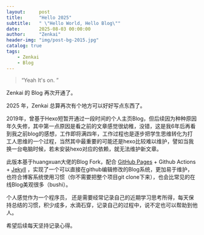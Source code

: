 ```yaml
---
layout:     post
title:      "Hello 2025"
subtitle:   " \"Hello World, Hello Blog\""
date:       2025-08-03 00:00:00
author:     "Zenkai"
header-img: "img/post-bg-2015.jpg"
catalog: true
tags:
    - Zenkai
    - Blog
---
```


> “Yeah It's on. ”


Zenkai 的 Blog 再次开通了。

2025 年，Zenkai 总算再次有个地方可以好好写点东西了。


2019年，曾基于Hexo短暂开通过一段时间的个人主页Blog，但后续因为种种原因年久失修，其中第一点原因是看之前的文章感觉很幼稚，没错，这是我6年后再看到我之前blog的感想，工作即将满四年，工作过程也是逐步把学生思维转化为打工人思维的一个过程，当然其中最重要的可能还是hexo比较难以维护，譬如当我换一台电脑时候，若未安装hexo对应的依赖，就无法维护新文章。

此版本基于huangxuan大佬的Blog Fork，配合 [GitHub Pages](https://pages.github.com/) + Github Actions + [Jekyll](http://jekyllrb.com/) ，实现了一个可以直接在github编辑修改的Blog系统，更加易于维护，也符合博客系统使用习惯（你不需要把整个项目git clone下来），也会比常见的在线Blog美观很多（bushi）。

个人感觉作为一个程序员， 还是需要经常记录自己的近期学习思考所得，每天保持总结的习惯，积少成多，水滴石穿，记录自己的过程中，说不定也可以帮助到他人。

希望后续每天坚持记录心得。

